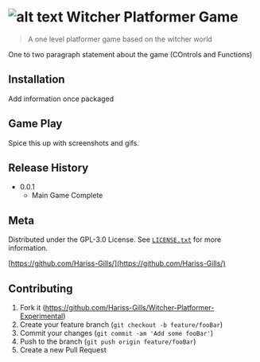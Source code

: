  # ![alt text](https://github.com/Hariss-Gills/Witcher-Platformer-Experimental/blob/main/witcher-platformer/game_assets/icon.png?raw=true) Witcher Platformer Game
> A one level platformer game based on the witcher world


One to two paragraph statement about the game (COntrols and Functions)


## Installation

Add information once packaged

## Game Play

Spice this up with screenshots and gifs.


## Release History

* 0.0.1
    * Main Game Complete

## Meta

Distributed under the GPL-3.0 License. See [``LICENSE.txt``](https://github.com/Hariss-Gills/Witcher-Platformer-Experimental/blob/main/LICENSE.txt) for more information.

[https://github.com/Hariss-Gills/](https://github.com/Hariss-Gills/)

## Contributing

1. Fork it (<https://github.com/Hariss-Gills/Witcher-Platformer-Experimental>)
2. Create your feature branch (`git checkout -b feature/fooBar`)
3. Commit your changes (`git commit -am 'Add some fooBar'`)
4. Push to the branch (`git push origin feature/fooBar`)
5. Create a new Pull Request

<!-- Markdown link & img dfn's -->
[npm-image]: https://img.shields.io/npm/v/datadog-metrics.svg?style=flat-square
[npm-url]: https://npmjs.org/package/datadog-metrics
[npm-downloads]: https://img.shields.io/npm/dm/datadog-metrics.svg?style=flat-square
[travis-image]: https://img.shields.io/travis/dbader/node-datadog-metrics/master.svg?style=flat-square
[travis-url]: https://travis-ci.org/dbader/node-datadog-metrics
[wiki]: https://github.com/yourname/yourproject/wiki